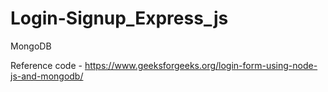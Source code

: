# Login-Signup_Express_js

MongoDB

Reference code - https://www.geeksforgeeks.org/login-form-using-node-js-and-mongodb/
